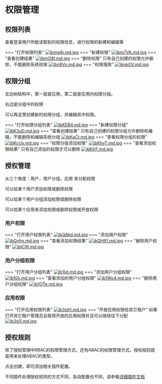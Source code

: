 # 权限管理

## 权限列表

查看登录用户所能读取到的权限信息，进行权限的新建和编辑等

=== "打开权限列表"
    [![jbmeAI.md.jpg](https://s1.ax1x.com/2022/07/20/jbmeAI.md.jpg)](https://imgtu.com/i/jbmeAI)
=== "新建权限"
    [![jbm7VA.md.jpg](https://s1.ax1x.com/2022/07/20/jbm7VA.md.jpg)](https://imgtu.com/i/jbm7VA)
=== "查看创建结果"
    [![jbmO8f.md.jpg](https://s1.ax1x.com/2022/07/20/jbmO8f.md.jpg)](https://imgtu.com/i/jbmO8f)
=== "删除权限"
    只有自己创建的权限允许删除，不能删除系统权限
    [![jbn9Vs.md.jpg](https://s1.ax1x.com/2022/07/20/jbn9Vs.md.jpg)](https://imgtu.com/i/jbn9Vs)
=== "权限搜索"
    [![jbnkGV.md.jpg](https://s1.ax1x.com/2022/07/20/jbnkGV.md.jpg)](https://imgtu.com/i/jbnkGV)


## 权限分组

左边树结构中，第一层是应用，第二层是应用内权限分组。

右边是分组中的权限

可以再这里创建新的权限分组，并编辑其中权限。

=== "打开权限分组列表"
    [![jbKEB4.md.jpg](https://s1.ax1x.com/2022/07/20/jbKEB4.md.jpg)](https://imgtu.com/i/jbKEB4)
=== "新建权限分组"
    [![jbK3uD.md.jpg](https://s1.ax1x.com/2022/07/20/jbK3uD.md.jpg)](https://imgtu.com/i/jbK3uD)
=== "查看创建结果"
    只有自己创建的权限分组允许删除和编辑，不能删除和编辑系统分组
    [![jbKaCt.md.jpg](https://s1.ax1x.com/2022/07/20/jbKaCt.md.jpg)](https://imgtu.com/i/jbKaCt)
=== "查看权限分组的权限"
    [![jbKcUs.md.jpg](https://s1.ax1x.com/2022/07/20/jbKcUs.md.jpg)](https://imgtu.com/i/jbKcUs)
=== "权限分组添加权限"
    [![jbKhvT.md.jpg](https://s1.ax1x.com/2022/07/20/jbKhvT.md.jpg)](https://imgtu.com/i/jbKhvT)
=== "查看添加权限结果"
    只有自己添加的权限才可以删除
    [![jbKIrF.md.jpg](https://s1.ax1x.com/2022/07/20/jbKIrF.md.jpg)](https://imgtu.com/i/jbKIrF)

## 授权管理

从三个角度：用户，用户分组，应用 来分配权限

可以给某个用户添加权限或删除权限

可以给某个用户分组添加权限或删除权限

可以给某个应用来添加权限或删除权限或开放权限

### 用户权限

=== "打开用户权限列表"
    [![jbQ8kd.md.jpg](https://s1.ax1x.com/2022/07/20/jbQ8kd.md.jpg)](https://imgtu.com/i/jbQ8kd)
=== "添加用户权限"
    [![jbQyhn.md.jpg](https://s1.ax1x.com/2022/07/20/jbQyhn.md.jpg)](https://imgtu.com/i/jbQyhn)
=== "查看添加权限结果"
    [![jbQH91.md.jpg](https://s1.ax1x.com/2022/07/20/jbQH91.md.jpg)](https://imgtu.com/i/jbQH91)
=== "删除用户权限"
    [![jblC9I.md.jpg](https://s1.ax1x.com/2022/07/20/jblC9I.md.jpg)](https://imgtu.com/i/jblC9I)

### 用户分组权限

=== "打开用户分组列表"
    [![jb1lid.md.jpg](https://s1.ax1x.com/2022/07/20/jb1lid.md.jpg)](https://imgtu.com/i/jb1lid)
=== "添加用户分组权限"
    [![jb10ij.md.jpg](https://s1.ax1x.com/2022/07/20/jb10ij.md.jpg)](https://imgtu.com/i/jb10ij)
=== "查看添加的用户分组权限"
    [![jb1Wo4.md.jpg](https://s1.ax1x.com/2022/07/20/jb1Wo4.md.jpg)](https://imgtu.com/i/jb1Wo4)
=== "删除用户分组权限"
    [![jb1OTe.md.jpg](https://s1.ax1x.com/2022/07/20/jb1OTe.md.jpg)](https://imgtu.com/i/jb1OTe)

### 应用权限

=== "打开应用权限列表"
    [![jb3stH.md.jpg](https://s1.ax1x.com/2022/07/20/jb3stH.md.jpg)](https://imgtu.com/i/jb3stH)
=== "开放应用权限给其它租户"
    如果打开其它租户管理员会取得开放的应用权限并且可以继续往下分配
    [![jb3g1I.md.jpg](https://s1.ax1x.com/2022/07/20/jb3g1I.md.jpg)](https://imgtu.com/i/jb3g1I)



## 授权规则

除了授权管理中RBAC的权限管理方式，还有ABAC的权限管理方式。授权规则就是用来处理ABAC的类型。

点击创建，即可添加相关插件配置。

不同插件处理授权规则的方式不同，各自配置也不同，请参看[详细插件文档](/%20系统插件/com_longgui_impower_rule/DefaultImpowerRule/)
